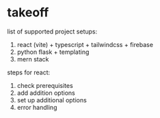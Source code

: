 # takeoff

list of supported project setups:
1. react (vite) + typescript + tailwindcss + firebase
2. python flask + templating
3. mern stack

steps for react:
1. check prerequisites
2. add addition options
3. set up additional options
4. error handling
